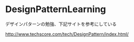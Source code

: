 # DesignPatternLearning

デザインパターンの勉強、下記サイトを参考にしている

http://www.techscore.com/tech/DesignPattern/index.html/
